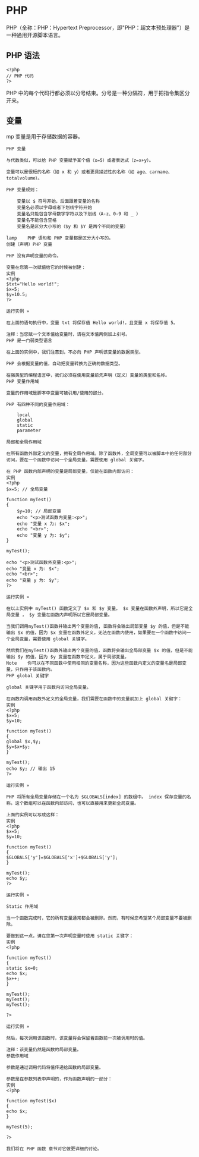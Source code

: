 # PHP

PHP（全称：PHP：Hypertext Preprocessor，即"PHP：超文本预处理器"）是一种通用开源脚本语言。

## PHP 语法

    <?php
    // PHP 代码
    ?>

PHP 中的每个代码行都必须以分号结束。分号是一种分隔符，用于把指令集区分开来。

## 变量

mp 	变量是用于存储数据的容器。

    PHP 变量

    与代数类似，可以给 PHP 变量赋予某个值（x=5）或者表达式（z=x+y）。

    变量可以是很短的名称（如 x 和 y）或者更具描述性的名称（如 age、carname、totalvolume）。

    PHP 变量规则：

        变量以 $ 符号开始，后面跟着变量的名称
        变量名必须以字母或者下划线字符开始
        变量名只能包含字母数字字符以及下划线（A-z、0-9 和 _ ）
        变量名不能包含空格
        变量名是区分大小写的（$y 和 $Y 是两个不同的变量）

    lamp 	PHP 语句和 PHP 变量都是区分大小写的。
    创建（声明）PHP 变量

    PHP 没有声明变量的命令。

    变量在您第一次赋值给它的时候被创建：
    实例
    <?php
    $txt="Hello world!";
    $x=5;
    $y=10.5;
    ?>

    运行实例 »

    在上面的语句执行中，变量 txt 将保存值 Hello world!，且变量 x 将保存值 5。

    注释：当您赋一个文本值给变量时，请在文本值两侧加上引号。
    PHP 是一门弱类型语言

    在上面的实例中，我们注意到，不必向 PHP 声明该变量的数据类型。

    PHP 会根据变量的值，自动把变量转换为正确的数据类型。

    在强类型的编程语言中，我们必须在使用变量前先声明（定义）变量的类型和名称。
    PHP 变量作用域

    变量的作用域是脚本中变量可被引用/使用的部分。

    PHP 有四种不同的变量作用域：

        local
        global
        static
        parameter

    局部和全局作用域

    在所有函数外部定义的变量，拥有全局作用域。除了函数外，全局变量可以被脚本中的任何部分访问，要在一个函数中访问一个全局变量，需要使用 global 关键字。

    在 PHP 函数内部声明的变量是局部变量，仅能在函数内部访问：
    实例
    <?php
    $x=5; // 全局变量

    function myTest()
    {
        $y=10; // 局部变量
        echo "<p>测试函数内变量:<p>";
        echo "变量 x 为: $x";
        echo "<br>";
        echo "变量 y 为: $y";
    }

    myTest();

    echo "<p>测试函数外变量:<p>";
    echo "变量 x 为: $x";
    echo "<br>";
    echo "变量 y 为: $y";
    ?>

    运行实例 »

    在以上实例中 myTest() 函数定义了 $x 和 $y 变量。 $x 变量在函数外声明，所以它是全局变量 ， $y 变量在函数内声明所以它是局部变量。

    当我们调用myTest()函数并输出两个变量的值, 函数将会输出局部变量 $y 的值，但是不能输出 $x 的值，因为 $x 变量在函数外定义，无法在函数内使用，如果要在一个函数中访问一个全局变量，需要使用 global 关键字。

    然后我们在myTest()函数外输出两个变量的值，函数将会输出全局部变量 $x 的值，但是不能输出 $y 的值，因为 $y 变量在函数中定义，属于局部变量。
    Note 	你可以在不同函数中使用相同的变量名称，因为这些函数内定义的变量名是局部变量，只作用于该函数内。
    PHP global 关键字

    global 关键字用于函数内访问全局变量。

    在函数内调用函数外定义的全局变量，我们需要在函数中的变量前加上 global 关键字：
    实例
    <?php
    $x=5;
    $y=10;

    function myTest()
    {
    global $x,$y;
    $y=$x+$y;
    }

    myTest();
    echo $y; // 输出 15
    ?>

    运行实例 »

    PHP 将所有全局变量存储在一个名为 $GLOBALS[index] 的数组中。 index 保存变量的名称。这个数组可以在函数内部访问，也可以直接用来更新全局变量。

    上面的实例可以写成这样：
    实例
    <?php
    $x=5;
    $y=10;

    function myTest()
    {
    $GLOBALS['y']=$GLOBALS['x']+$GLOBALS['y'];
    }

    myTest();
    echo $y;
    ?>

    运行实例 »

    Static 作用域

    当一个函数完成时，它的所有变量通常都会被删除。然而，有时候您希望某个局部变量不要被删除。

    要做到这一点，请在您第一次声明变量时使用 static 关键字：
    实例
    <?php

    function myTest()
    {
    static $x=0;
    echo $x;
    $x++;
    }

    myTest();
    myTest();
    myTest();

    ?>

    运行实例 »

    然后，每次调用该函数时，该变量将会保留着函数前一次被调用时的值。

    注释：该变量仍然是函数的局部变量。
    参数作用域

    参数是通过调用代码将值传递给函数的局部变量。

    参数是在参数列表中声明的，作为函数声明的一部分：
    实例
    <?php

    function myTest($x)
    {
    echo $x;
    }

    myTest(5);

    ?>

    我们将在 PHP 函数 章节对它做更详细的讨论。
